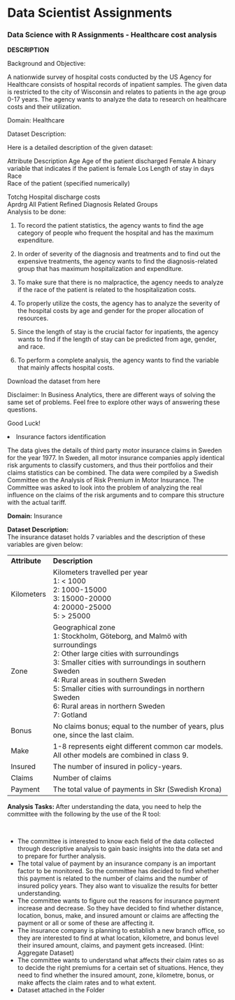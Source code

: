 <h1>Data Scientist Assignments</h1>

<h3>Data Science with R Assignments - Healthcare cost analysis</b></h3> 

<b>DESCRIPTION</b>

Background and Objective:<br>

A nationwide survey of hospital costs conducted by the US Agency for Healthcare consists of hospital records of inpatient samples. The given data is restricted to the city of Wisconsin and relates to patients in the age group 0-17 years. The agency wants to analyze the data to research on healthcare costs and their utilization.

Domain: Healthcare<br>

Dataset Description:<br>

Here is a detailed description of the given dataset:<br>

Attribute	Description
Age 	Age of the patient discharged
Female 	A binary variable that indicates if the patient is female
Los	Length of stay in days
Race 	
Race of the patient (specified numerically)

Totchg	Hospital discharge costs<br>
Aprdrg	All Patient Refined Diagnosis Related Groups<br>
Analysis to be done: <br>

1. To record the patient statistics, the agency wants to find the age category of people who frequent the hospital and has the maximum expenditure.

2. In order of severity of the diagnosis and treatments and to find out the expensive treatments, the agency wants to find the diagnosis-related group that has maximum hospitalization and expenditure.

3. To make sure that there is no malpractice, the agency needs to analyze if the race of the patient is related to the hospitalization costs.

4. To properly utilize the costs, the agency has to analyze the severity of the hospital costs by age and gender for the proper allocation of resources.

5. Since the length of stay is the crucial factor for inpatients, the agency wants to find if the length of stay can be predicted from age, gender, and race.

6. To perform a complete analysis, the agency wants to find the variable that mainly affects hospital costs.

Download the dataset from here  

Disclaimer: In Business Analytics, there are different ways of solving the same set of problems. Feel free to explore other ways of answering these questions.

Good Luck!

</li>

<li>
Insurance factors identification<br>
<p>The data gives the details of third party motor insurance claims in Sweden for the year 1977. In Sweden, all motor insurance companies apply identical risk arguments to classify customers, and thus their portfolios and their claims statistics can be combined. The data were compiled by a Swedish Committee on the Analysis of Risk Premium in Motor Insurance. The Committee was asked to look into the problem of analyzing the real influence on the claims of the risk arguments and to compare this structure with the actual tariff.</p>

<p><strong>Domain:</strong> Insurance</p>

<p><strong>Dataset Description:</strong>&nbsp;<br>
The insurance dataset holds 7 variables and the description of these variables are given below:&nbsp;</p>

<div class="table-responsive">
<table class="table" style="width: 100%;">
<tbody>
<tr>
    <td><strong>Attribute</strong></td>
    <td><strong>Description</strong></td>
</tr>
<tr>
    <td>Kilometers</td>
    <td>Kilometers travelled per year&nbsp;<br>
    1: &lt; 1000&nbsp;<br>
    2: 1000-15000&nbsp;<br>
    3: 15000-20000&nbsp;<br>
    4: 20000-25000&nbsp;<br>
    5: &gt; 25000</td>
</tr>
<tr>
    <td>Zone</td>
    <td>Geographical zone&nbsp;<br>
    1: Stockholm, Göteborg, and Malmö with surroundings<br>
    2: Other large cities with surroundings&nbsp;<br>
    3: Smaller cities with surroundings in southern Sweden&nbsp;<br>
    4: Rural areas in southern Sweden&nbsp;<br>
    5: Smaller cities with surroundings in northern Sweden&nbsp;<br>
    6: Rural areas in northern Sweden<br>
    7: Gotland</td>
</tr>
<tr>
    <td>Bonus</td>
    <td>No claims bonus; equal to the number of years, plus one, since the last claim.</td>
</tr>
<tr>
    <td>Make</td>
    <td>1-8 represents eight different common car models. All other models are combined in class 9.</td>
</tr>
<tr>
    <td>Insured&nbsp;</td>
    <td>The number of insured in policy-years.</td>
</tr>
<tr>
    <td>Claims&nbsp;</td>
    <td>Number of claims</td>
</tr>
<tr>
    <td>Payment&nbsp;</td>
    <td>The total value of payments in Skr (Swedish Krona)</td>
</tr>
</tbody>
</table>
<strong>Analysis Tasks: </strong>After understanding the data, you need to help the committee with the following by the use of the R tool:</div>

<p>&nbsp;</p>

<ul>
<li>The committee is interested to know each field of the data collected through descriptive analysis to gain basic insights into the data set and to prepare for further analysis. &nbsp;</li>
<li>The total value of payment by an insurance company is an important factor to be monitored. So the committee has decided to find whether this payment is related to the number of claims and the number of insured policy years. They also want to visualize the results for better understanding.&nbsp;</li>
<li>The committee wants to figure out the reasons for insurance payment increase and decrease. So they have decided to find whether distance, location, bonus, make, and insured amount or claims are affecting the payment or all or some of these are affecting it.&nbsp;</li>
<li>The insurance company is planning to establish a new branch office, so they are interested to find at what location, kilometre, and bonus level their insured amount, claims, and payment gets increased. (Hint: Aggregate Dataset)&nbsp;</li>
<li>The committee wants to understand what affects their claim rates so as to decide the right premiums for a certain set of situations. Hence, they need to find whether the insured amount, zone, kilometre, bonus, or make affects the claim rates and to what extent.&nbsp;</li>
<li>Dataset attached in the Folder</li>
</ul>
